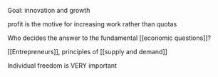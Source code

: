 Goal: innovation and growth 

profit is the motive for increasing work rather than quotas 

Who decides the answer to the fundamental [[economic questions]]? 

[[Entrepreneurs]], principles of [[supply and demand]]

Individual freedom is VERY important 